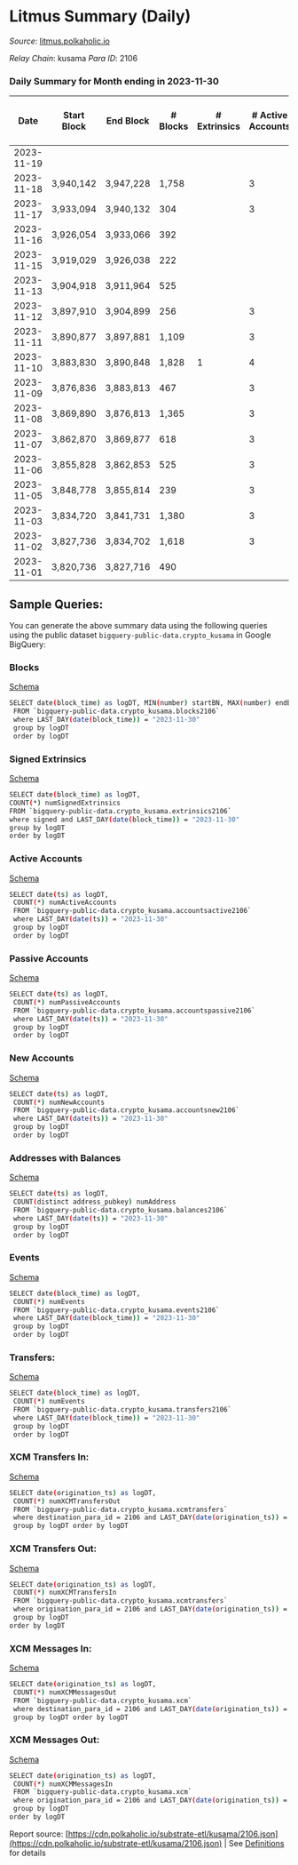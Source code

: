 # Litmus Summary (Daily)

_Source_: [litmus.polkaholic.io](https://litmus.polkaholic.io)

*Relay Chain*: kusama
*Para ID*: 2106



### Daily Summary for Month ending in 2023-11-30


| Date    | Start Block | End Block | # Blocks | # Extrinsics | # Active Accounts | # Passive Accounts | # New Accounts | # Addresses | # Events  | # Transfers ($USD) | # XCM Transfers In ($USD) | # XCM Transfers Out ($USD) | # XCM In | # XCM Out | Issues |
|---------|-------------|-----------|----------|--------------|-------------------|--------------------|----------------|-------------|-----------|--------------------|---------------------------|----------------------------|----------|-----------|--------|
| 2023-11-19 |  |  |  |  |  |  |  |  |  |   |   |   |  |  |  |
| 2023-11-18 | 3,940,142 | 3,947,228 | 1,758 |  | 3 |  |  | 13,886 | 3,516 |   |   |   |  |  |  |
| 2023-11-17 | 3,933,094 | 3,940,132 | 304 |  | 3 |  |  | 13,886 | 609 |   |   |   |  |  |  |
| 2023-11-16 | 3,926,054 | 3,933,066 | 392 |  |  |  |  | 13,887 | 784 |   |   |   |  |  |  |
| 2023-11-15 | 3,919,029 | 3,926,038 | 222 |  |  |  |  | 13,887 | 448 |   |   |   |  |  |  |
| 2023-11-13 | 3,904,918 | 3,911,964 | 525 |  |  |  |  | 13,888 | 431 |   |   |   |  |  |  |
| 2023-11-12 | 3,897,910 | 3,904,899 | 256 |  | 3 |  |  | 13,888 | 512 |   |   |   |  |  |  |
| 2023-11-11 | 3,890,877 | 3,897,881 | 1,109 |  | 3 |  | 1 | 13,888 | 2,218 |   |   |   |  |  |  |
| 2023-11-10 | 3,883,830 | 3,890,848 | 1,828 | 1 | 4 | 1 | 1 | 13,888 | 3,667 | 1 ($2.54) |   |   |  |  |  |
| 2023-11-09 | 3,876,836 | 3,883,813 | 467 |  | 3 |  |  | 13,888 | 938 |   |   |   |  |  |  |
| 2023-11-08 | 3,869,890 | 3,876,813 | 1,365 |  | 3 |  |  | 13,888 | 2,731 |   |   |   |  |  |  |
| 2023-11-07 | 3,862,870 | 3,869,877 | 618 |  | 3 |  |  | 13,888 | 1,237 |   |   |   |  |  |  |
| 2023-11-06 | 3,855,828 | 3,862,853 | 525 |  | 3 |  |  | 13,888 | 1,050 |   |   |   |  |  |  |
| 2023-11-05 | 3,848,778 | 3,855,814 | 239 |  | 3 |  |  | 13,889 | 478 |   |   |   |  |  |  |
| 2023-11-03 | 3,834,720 | 3,841,731 | 1,380 |  | 3 |  | 1 | 13,889 | 2,761 |   |   |   |  |  |  |
| 2023-11-02 | 3,827,736 | 3,834,702 | 1,618 |  | 3 |  | 1 | 13,890 | 3,236 |   |   |   |  |  |  |
| 2023-11-01 | 3,820,736 | 3,827,716 | 490 |  |  |  |  | 13,890 | 441 |   |   |   |  |  |  |

## Sample Queries:
You can generate the above summary data using the following queries using the public dataset `bigquery-public-data.crypto_kusama` in Google BigQuery:


### Blocks 

[Schema](https://github.com/colorfulnotion/substrate-etl/blob/main/schema/blocks.json)

```bash
SELECT date(block_time) as logDT, MIN(number) startBN, MAX(number) endBN, COUNT(*) numBlocks 
 FROM `bigquery-public-data.crypto_kusama.blocks2106`  
 where LAST_DAY(date(block_time)) = "2023-11-30" 
 group by logDT 
 order by logDT
```

### Signed Extrinsics 

[Schema](https://github.com/colorfulnotion/substrate-etl/blob/main/schema/extrinsics.json)

```bash
SELECT date(block_time) as logDT, 
COUNT(*) numSignedExtrinsics 
FROM `bigquery-public-data.crypto_kusama.extrinsics2106`  
where signed and LAST_DAY(date(block_time)) = "2023-11-30" 
group by logDT 
order by logDT
```

### Active Accounts 

[Schema](https://github.com/colorfulnotion/substrate-etl/blob/main/schema/accountsactive.json)

```bash
SELECT date(ts) as logDT, 
 COUNT(*) numActiveAccounts 
 FROM `bigquery-public-data.crypto_kusama.accountsactive2106` 
 where LAST_DAY(date(ts)) = "2023-11-30" 
 group by logDT 
 order by logDT
```

### Passive Accounts 

[Schema](https://github.com/colorfulnotion/substrate-etl/blob/main/schema/accountspassive.json)

```bash
SELECT date(ts) as logDT, 
 COUNT(*) numPassiveAccounts 
 FROM `bigquery-public-data.crypto_kusama.accountspassive2106` 
 where LAST_DAY(date(ts)) = "2023-11-30" 
 group by logDT 
 order by logDT
```

### New Accounts 

[Schema](https://github.com/colorfulnotion/substrate-etl/blob/main/schema/accountsnew.json)

```bash
SELECT date(ts) as logDT, 
 COUNT(*) numNewAccounts 
 FROM `bigquery-public-data.crypto_kusama.accountsnew2106` 
 where LAST_DAY(date(ts)) = "2023-11-30" 
 group by logDT
 order by logDT
```

### Addresses with Balances 

[Schema](https://github.com/colorfulnotion/substrate-etl/blob/main/schema/balances.json)

```bash
SELECT date(ts) as logDT,
 COUNT(distinct address_pubkey) numAddress 
 FROM `bigquery-public-data.crypto_kusama.balances2106` 
 where LAST_DAY(date(ts)) = "2023-11-30" 
 group by logDT 
 order by logDT
```

### Events 

[Schema](https://github.com/colorfulnotion/substrate-etl/blob/main/schema/events.json)

```bash
SELECT date(block_time) as logDT, 
 COUNT(*) numEvents 
 FROM `bigquery-public-data.crypto_kusama.events2106` 
 where LAST_DAY(date(block_time)) = "2023-11-30" 
 group by logDT 
 order by logDT
```

### Transfers:

[Schema](https://github.com/colorfulnotion/substrate-etl/blob/main/schema/transfers.json)

```bash
SELECT date(block_time) as logDT, 
 COUNT(*) numEvents 
 FROM `bigquery-public-data.crypto_kusama.transfers2106` 
 where LAST_DAY(date(block_time)) = "2023-11-30" 
 group by logDT 
 order by logDT
```

### XCM Transfers In: 

[Schema](https://github.com/colorfulnotion/substrate-etl/blob/main/schema/xcmtransfers.json)

```bash
SELECT date(origination_ts) as logDT, 
 COUNT(*) numXCMTransfersOut 
 FROM `bigquery-public-data.crypto_kusama.xcmtransfers` 
 where destination_para_id = 2106 and LAST_DAY(date(origination_ts)) = "2023-11-30" 
 group by logDT order by logDT
```

### XCM Transfers Out: 

[Schema](https://github.com/colorfulnotion/substrate-etl/blob/main/schema/xcmtransfers.json)

```bash
SELECT date(origination_ts) as logDT, 
 COUNT(*) numXCMTransfersIn 
 FROM `bigquery-public-data.crypto_kusama.xcmtransfers` 
 where origination_para_id = 2106 and LAST_DAY(date(origination_ts)) = "2023-11-30" 
 group by logDT 
order by logDT
```

### XCM Messages In: 

[Schema](https://github.com/colorfulnotion/substrate-etl/blob/main/schema/xcm.json)

```bash
SELECT date(origination_ts) as logDT, 
 COUNT(*) numXCMMessagesOut 
 FROM `bigquery-public-data.crypto_kusama.xcm` 
 where destination_para_id = 2106 and LAST_DAY(date(origination_ts)) = "2023-11-30" 
 group by logDT order by logDT
```

### XCM Messages Out: 

[Schema](https://github.com/colorfulnotion/substrate-etl/blob/main/schema/xcm.json)

```bash
SELECT date(origination_ts) as logDT, 
 COUNT(*) numXCMMessagesIn 
 FROM `bigquery-public-data.crypto_kusama.xcm` 
 where origination_para_id = 2106 and LAST_DAY(date(origination_ts)) = "2023-11-30" 
 group by logDT 
order by logDT
```


Report source: [https://cdn.polkaholic.io/substrate-etl/kusama/2106.json](https://cdn.polkaholic.io/substrate-etl/kusama/2106.json) | See [Definitions](/DEFINITIONS.md) for details
